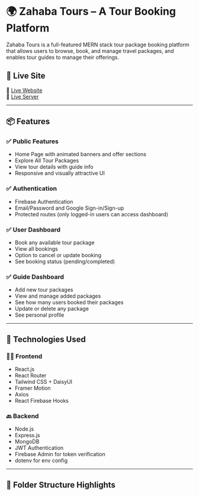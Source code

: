 # 🌍 Zahaba Tours – A Tour Booking Platform

Zahaba Tours is a full-featured MERN stack tour package booking platform that allows users to browse, book, and manage travel packages, and enables tour guides to manage their offerings.

## 🚀 Live Site

🔗 [Live Website](https://tour-booking-client.web.app/)  
🔗 [Live Server](https://tour-booking-server-qei9xwqq1-afrozanipas-projects.vercel.app/)

---

## 📦 Features

### ✅ Public Features
- Home Page with animated banners and offer sections
- Explore All Tour Packages
- View tour details with guide info
- Responsive and visually attractive UI

### ✅ Authentication
- Firebase Authentication
- Email/Password and Google Sign-in/Sign-up
- Protected routes (only logged-in users can access dashboard)

### ✅ User Dashboard
- Book any available tour package
- View all bookings
- Option to cancel or update booking
- See booking status (pending/completed)

### ✅ Guide Dashboard
- Add new tour packages
- View and manage added packages
- See how many users booked their packages
- Update or delete any package
- See personal profile

---

## 🔐 Technologies Used

### 👨‍💻 Frontend
- React.js
- React Router
- Tailwind CSS + DaisyUI
- Framer Motion
- Axios
- React Firebase Hooks

### 🔙 Backend
- Node.js
- Express.js
- MongoDB
- JWT Authentication
- Firebase Admin for token verification
- dotenv for env config

---

## 📁 Folder Structure Highlights

